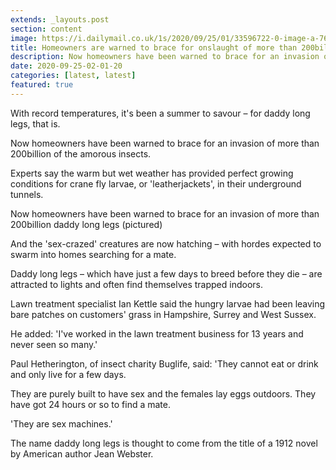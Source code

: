 ```yaml
---
extends: _layouts.post
section: content
image: https://i.dailymail.co.uk/1s/2020/09/25/01/33596722-0-image-a-76_1600993321833.jpg 
title: Homeowners are warned to brace for onslaught of more than 200billion daddy long legs  
description: Now homeowners have been warned to brace for an invasion of more than 200billion of the amorous insects after experts say the warm but wet weather has provided perfect growing conditions. 
date: 2020-09-25-02-01-20 
categories: [latest, latest] 
featured: true 
--- 
```

With record temperatures, it's been a summer to savour – for daddy long legs, that is.

Now homeowners have been warned to brace for an invasion of more than 200billion of the amorous insects.

Experts say the warm but wet weather has provided perfect growing conditions for crane fly larvae, or 'leatherjackets', in their underground tunnels.

Now homeowners have been warned to brace for an invasion of more than 200billion daddy long legs (pictured) 

And the 'sex-crazed' creatures are now hatching – with hordes expected to swarm into homes searching for a mate. 

Daddy long legs – which have just a few days to breed before they die – are attracted to lights and often find themselves trapped indoors.

Lawn treatment specialist Ian Kettle said the hungry larvae had been leaving bare patches on customers' grass in Hampshire, Surrey and West Sussex.

He added: 'I've worked in the lawn treatment business for 13 years and never seen so many.'

Paul Hetherington, of insect charity Buglife, said: 'They cannot eat or drink and only live for a few days. 

They are purely built to have sex and the females lay eggs outdoors. They have got 24 hours or so to find a mate.

'They are sex machines.'

The name daddy long legs is thought to come from the title of a 1912 novel by American author Jean Webster.

